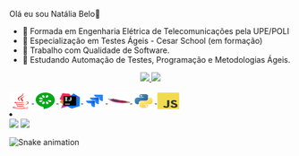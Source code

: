 Olá eu sou Natália Belo👋

- 🏫 Formada em Engenharia Elétrica de Telecomunicações pela UPE/POLI
- 🏫 Especialização em Testes Ágeis - Cesar School (em formação)
- 🔭 Trabalho com Qualidade de Software.
- 🌱 Estudando Automação de Testes, Programação e Metodologias Ágeis.

<div align="center">
  <a href="https://github.com/natbelo">
  <img height="180em" src="https://github-readme-stats.vercel.app/api?username=natbelo&show_icons=true&theme=dracula&include_all_commits=true&count_private=true"/>
  <img height="180em" src="https://github-readme-stats.vercel.app/api/top-langs/?username=natbelo&layout=compact&langs_count=7&theme=dracula"/>
</div>
  </div>
<div style="display: inline_block"><br>
  <img align="center" alt="Rafa-Js" height="30" width="40" src="https://raw.githubusercontent.com/devicons/devicon/master/icons/java/java-plain.svg">
  <img align="center" alt="Rafa-Ts" height="30" width="40" src="https://raw.githubusercontent.com/devicons/devicon/master/icons/cucumber/cucumber-plain.svg">
  <img align="center" alt="Rafa-React" height="30" width="40" src="https://raw.githubusercontent.com/devicons/devicon/master/icons/intellij/intellij-original.svg">
  <img align="center" alt="Rafa-HTML" height="30" width="40" src="https://raw.githubusercontent.com/devicons/devicon/master/icons/jira/jira-original.svg">
  <img align="center" alt="Rafa-CSS" height="30" width="40" src="https://raw.githubusercontent.com/devicons/devicon/master/icons/apache/apache-original.svg">
  <img align="center" alt="Rafa-Python" height="30" width="40" src="https://raw.githubusercontent.com/devicons/devicon/master/icons/python/python-original.svg">
  <img align="center" alt="Rafa-Python" height="30" width="40" src="https://raw.githubusercontent.com/devicons/devicon/master/icons/javascript/javascript-original.svg">
</div>

<div> 
  <li></li>
  <a href = "mailto:nataliabelo.nb@gmail.com"><img src="https://img.shields.io/badge/-Gmail-%23333?style=for-the-badge&logo=gmail&logoColor=white" target="_blank"></a>
  <a href="https://www.linkedin.com/in/nataliabelonb/" target="_blank"><img src="https://img.shields.io/badge/-LinkedIn-%230077B5?style=for-the-badge&logo=linkedin&logoColor=white" target="_blank"></a> 
 
  ![Snake animation](https://github.com/natbelo/natbelo/blob/output/github-contribution-grid-snake.svg)
 
</div>

